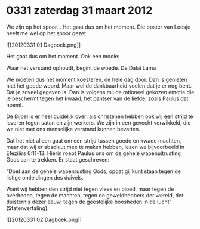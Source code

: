 # 0331 zaterdag 31 maart 2012
We zijn op het spoor… Het gaat dus om het moment. Die poster van Loesje heeft me wel op het spoor gezet.

![[20120331 01 Dagboek.png]]

Het gaat dus om het moment. Ook een mooie:

Waar het verstand ophoudt, begint de woede. De Dalai Lama

We moeten dus het moment koesteren, de hele dag door. Dan is genieten niet het goede woord. Maar wel de dankbaarheid voelen dat je er nog bent. Dat je zoveel gegeven is. Dan is volgens mij de rationeel gekozen emotie die je beschermt tegen het kwaad, het pantser van de liefde, zoals Paulus dat noemt.

De Bijbel is er heel duidelijk over: als christenen hebben ook wij een strijd te leveren tegen satan en zijn werkers. We zijn in een gevecht verwikkeld, die we niet met ons menselijke verstand kunnen bevatten.

Dat het niet alleen gaat om een strijd tussen goede en kwade machten, maar dat wij er absoluut mee te maken hebben, lezen we bijvoorbeeld in Efeziërs 6:11-13. Hierin roept Paulus ons om de gehele wapenuitrusting Gods aan te trekken. Er staat geschreven:

“Doet aan de gehele wapenrusting Gods, opdat gij kunt staan tegen de listige omleidingen des duivels.

Want wij hebben den strijd niet tegen vlees en bloed, maar tegen de overheden, tegen de machten, tegen de geweldhebbers der wereld, der duisternis dezer eeuw, tegen de geestelijke boosheden in de lucht” (Statenvertaling).

![[20120331 02 Dagboek.png]]
